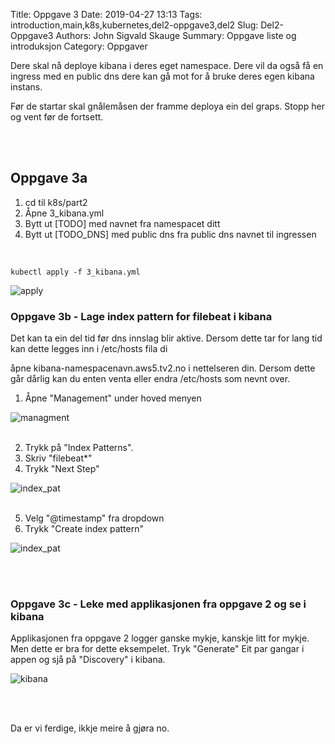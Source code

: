 Title: Oppgave 3
Date: 2019-04-27 13:13
Tags: introduction,main,k8s,kubernetes,del2-oppgave3,del2
Slug: Del2-Oppgave3
Authors: John Sigvald Skauge
Summary: Oppgave liste og introduksjon
Category: Oppgaver

Dere skal nå deploye kibana i deres eget namespace. Dere vil da også få en ingress med en public dns dere kan gå mot for å bruke deres egen kibana instans.

Før de startar skal gnålemåsen der framme deploya ein del graps. Stopp her og vent før de fortsett.


<br />
<br />

## Oppgave 3a

1. cd til k8s/part2
2. Åpne 3_kibana.yml
3. Bytt ut [TODO] med navnet fra namespacet ditt
4. Bytt ut [TODO_DNS] med public dns fra public dns navnet til ingressen

<br />

```
kubectl apply -f 3_kibana.yml
```
![apply]({static}/images/part2/task3/1_apply.png)

### Oppgave 3b - Lage index pattern for filebeat i kibana

Det kan ta ein del tid før dns innslag blir aktive. Dersom dette tar for lang tid kan dette legges inn i /etc/hosts fila di

åpne kibana-namespacenavn.aws5.tv2.no i nettelseren din. Dersom dette går dårlig kan du enten venta eller endra /etc/hosts som nevnt over.

1. Åpne "Management" under hoved menyen

![managment]({static}/images/part2/task3/2_index_pattern_link.png)
<br />
<br />

2. Trykk på "Index Patterns".
3. Skriv "filebeat*"
4. Trykk "Next Step"

![index_pat]({static}/images/part2/task3/2_index_pattern.png)
<br />
<br />

5. Velg "@timestamp" fra dropdown
6. Trykk "Create index pattern"

![index_pat]({static}/images/part2/task3/3_index_pattern.png)

<br />
<br />

### Oppgave 3c - Leke med applikasjonen fra oppgave 2 og se i kibana

Applikasjonen fra oppgave 2 logger ganske mykje, kanskje litt for mykje. Men dette er bra for dette eksempelet. Tryk "Generate" Eit par gangar i appen og sjå på "Discovery" i kibana.

![kibana]({static}/images/part2/task3/4_discovery.png)


<br />
<br />

Da er vi ferdige, ikkje meire å gjøra no. 